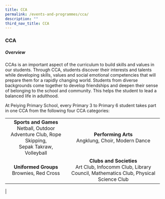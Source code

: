 ```yaml
---
title: CCA
permalink: /events-and-programmes/cca/
description: ""
third_nav_title: CCA
---
```

### **CCA**
##### **Overview**
CCAs is an important aspect of the curriculum to build skills and values in our students. Through CCA, students discover their interests and talents while developing skills, values and social emotional competencies that will prepare them for a rapidly changing world. Students from diverse backgrounds come together to develop friendships and deepen their sense of belonging to the school and community. This helps the student to lead a balanced life in adulthood.

At Peiying Primary School, every Primary 3 to Primary 6 student takes part in one CCA from the following four CCA categories:

|  |  |
|:---:|:---:|
| **Sports and Games**<br>Netball, Outdoor Adventure Club, Rope Skipping,<br>Sepak Takraw, Volleyball | **Performing Arts**<br>Angklung, Choir, Modern Dance |
| **Uniformed Groups**<br>Brownies, Red Cross | **Clubs and Societies**<br>Art Club, Infocomm Club, Library Council, Mathematics Club, Physical Science Club |
|
